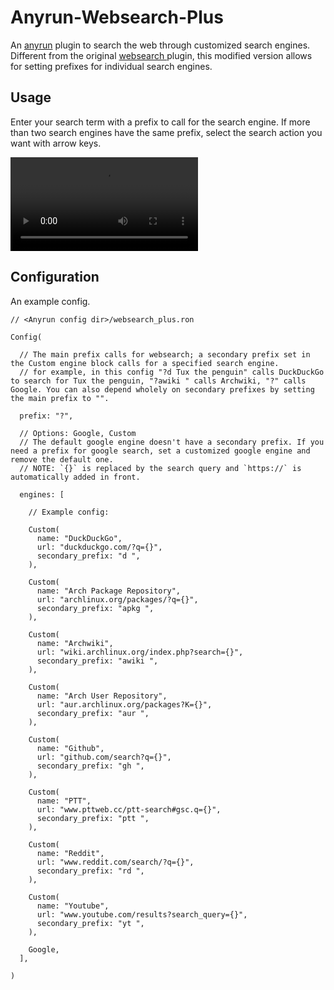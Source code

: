# Anyrun-Websearch-Plus
An [anyrun](https://github.com/Kirottu/anyrun) plugin to search the web through customized search engines. Different from the original [ websearch ](https://github.com/Kirottu/anyrun/tree/master/plugins/websearch) plugin, this modified version allows for setting prefixes for individual search engines.

## Usage

Enter your search term with a prefix to call for the search engine. If more than two search engines have the same prefix, select the search action you want with arrow keys.

![Demo Video](https://github.com/kuokuo123/anyrun-websearch-plus/raw/main/asset/demo.mkv?raw=true)

## Configuration

An example config.

```ron
// <Anyrun config dir>/websearch_plus.ron

Config(

  // The main prefix calls for websearch; a secondary prefix set in the Custom engine block calls for a specified search engine.
  // for example, in this config "?d Tux the penguin" calls DuckDuckGo to search for Tux the penguin, "?awiki " calls Archwiki, "?" calls Google. You can also depend wholely on secondary prefixes by setting the main prefix to "".

  prefix: "?",

  // Options: Google, Custom
  // The default google engine doesn't have a secondary prefix. If you need a prefix for google search, set a customized google engine and remove the default one.
  // NOTE: `{}` is replaced by the search query and `https://` is automatically added in front.

  engines: [

    // Example config:

    Custom(
      name: "DuckDuckGo",
      url: "duckduckgo.com/?q={}",
      secondary_prefix: "d ",
    ),

    Custom(
      name: "Arch Package Repository",
      url: "archlinux.org/packages/?q={}",
      secondary_prefix: "apkg ",
    ),

    Custom(
      name: "Archwiki",
      url: "wiki.archlinux.org/index.php?search={}",
      secondary_prefix: "awiki ",
    ),

    Custom(
      name: "Arch User Repository",
      url: "aur.archlinux.org/packages?K={}",
      secondary_prefix: "aur ",
    ),

    Custom(
      name: "Github",
      url: "github.com/search?q={}",
      secondary_prefix: "gh ",
    ),

    Custom(
      name: "PTT",
      url: "www.pttweb.cc/ptt-search#gsc.q={}",
      secondary_prefix: "ptt ",
    ),

    Custom(
      name: "Reddit",
      url: "www.reddit.com/search/?q={}",
      secondary_prefix: "rd ",
    ),

    Custom(
      name: "Youtube",
      url: "www.youtube.com/results?search_query={}",
      secondary_prefix: "yt ",
    ),

    Google,
  ],
     
)
```

